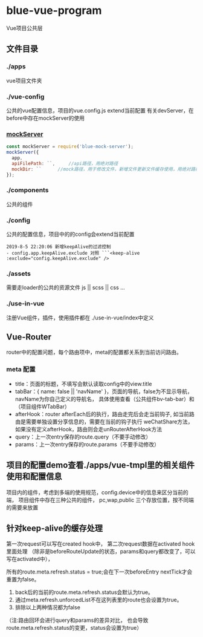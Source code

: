 # blue-vue-program
Vue项目公共层

## 文件目录

### ./apps 
vue项目文件夹

### ./vue-config 
公共的vue配置信息，项目的vue.config.js extend当前配置
有关devServer，在before中存在mockServer的使用

### [mockServer](https://www.npmjs.com/package/blue-mock-server)
```javascript
const mockServer = require('blue-mock-server'); 
mockServer({
  app,
  apiFilePath: ``,     //api路径，用绝对路径
  mockDir: ``      //mock路径，用于修改文件，新增文件更新文件缓存使用，用绝对路径
});
```

### ./components 
公共的组件

### ./config
公共的配置信息，项目中的的config会extend当前配置

    2019-8-5 22:20:06 新增keepAlive的过滤控制
    - config.app.keepAlive.exclude 对照 ```<keep-alive :exclude="config.keepAlive.exclude" /> 

### ./assets
需要走loader的公共的资源文件 js || scss || css ...

### ./use-in-vue
注册Vue组件，插件，使用插件都在 ./use-in-vue/index中定义

## Vue-Router
router中的配置问题，每个路由项中，meta的配置都关系到当前访问路由。

### meta 配置

- title：页面的标题，不填写会默认读取config中的view.title
- tabBar：{
    name: false || 'navName'
}，页面的导航，false为不显示导航，
navName为你自己定义的导航名，
具体使用查看（公共组件bv-tab-bar）和（项目组件WTabBar）
- afterHook：router afterEach后的执行，路由走完后会走当前钩子,
如当前路由是需要单独设置分享信息的，需要在当前的钩子执行 weChatShare方法，
如果没有定义afterHook，路由则会走unRouterAfterHook方法
- query：上一次entry保存的route.query（不要手动修改）
- params：上一次entry保存的route.params（不要手动修改）

## 项目的配置demo查看./apps/vue-tmpl里的相关组件使用和配置信息

项目内的组件，考虑到多端的使用规范，config.device中的信息来区分当前的端，
项目组件中存在三种公共的组件， pc,wap,public 三个存放位置，按不同端的需要来放置

## 针对keep-alive的缓存处理

第一次request可以写在created hook中，
第二次request数据在activated hook里面处理
（除非是beforeRouteUpdate的状态，params和query都改变了，可以写在activated中），


所有的route.meta.refresh.status = true;会在下一次beforeEntry nextTick才会重置为false。

1. back后的当前的route.meta.refresh.status会默认为true。
2. 通过meta.refresh.unforcedList不在这列表里的route也会设置为true。
3. 排除以上两种情况都为false

（注:路由回环会进行query和params的差异对比，
也会导致route.meta.refresh.status的变更，status会设置为true）























